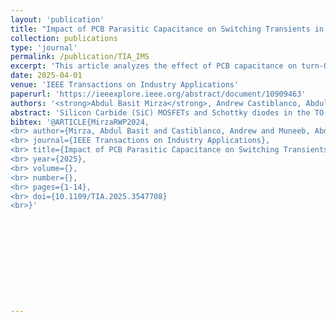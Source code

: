 ```yaml
---
layout: 'publication'
title: "Impact of PCB Parasitic Capacitance on Switching Transients in Chopper and Half-Bridge Configurations Utilizing TO-247 SiC Devices"
collection: publications
type: 'journal'
permalink: /publication/TIA_IMS
excerpt: 'This article analyzes the effect of PCB capacitance on turn-OFF switching transient and ringing in chopper and half-bridge configurations with SiC devices in the TO-247 package.'
date: 2025-04-01
venue: 'IEEE Transactions on Industry Applications'
paperurl: 'https://ieeexplore.ieee.org/abstract/document/10909463'
authors: '<strong>Abdul Basit Mirza</strong>, Andrew Castiblanco, Abdul Muneeb, Yang Xie, Sama Salehi Vala and <a href="https://www.stonybrook.edu/commcms/electrical/people/-core_faculty/luo_fang">Fang Luo</a>'
abstract: 'Silicon Carbide (SiC) MOSFETs and Schottky diodes in the TO-247 package are economical options for chopper (buck/boost) and half-bridge configurations, which are fundamental building blocks for various power converter topologies. However, the fast switching of SiC implies high dv/dt and di/dt, imposing a constraint on the PCB portion of power loop inductance in minimizing voltage overshoot during the turn-OFF transient. Although the vertical PCB power loop layout effectively reduces the PCB loop inductance, it increases the PCB parasitic capacitance. Due to the considerable lead inductance of the TO-247 package, this PCB capacitance is paralleled to the device's output capacitance through the package lead inductance, altering the switching transient. This article analyzes the effect of PCB capacitance on turn-OFF switching transient and ringing in chopper and half-bridge configurations with SiC devices in the TO-247 package. Initially, small-signal models incorporating PCB capacitance are derived. Subsequently, these models are validated in the frequency domain, and the switching transients are compared through double pulse test (DPT) on two PCB prototypes with the same layout but different stack-ups, yielding different PCB capacitances. Further, a comparative study of the proposed models with direct parallel approximation of PCB and device output capacitance is presented. Finally, the proposed small-signal models are analyzed to establish criteria, in terms of TO-247 lead and PCB loop inductance, for minimizing the impact of PCB capacitance on switching transients.'
bibtex: '@ARTICLE{MirzaRWP2024,
<br> author={Mirza, Abdul Basit and Castiblanco, Andrew and Muneeb, Abdul and Xie, Yang and Vala, Sama Salehi and Luo, Fang},
<br> journal={IEEE Transactions on Industry Applications},  
<br> title={Impact of PCB Parasitic Capacitance on Switching Transients in Chopper and Half-Bridge Configurations Utilizing TO-247 SiC Devices},
<br> year={2025},
<br> volume={},
<br> number={},
<br> pages={1-14},
<br> doi={10.1109/TIA.2025.3547708}
<br>}'











---
```

